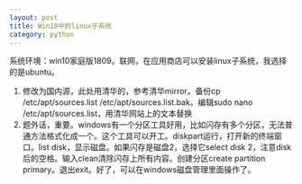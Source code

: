 ```yaml
---
layout: post
title: Win10中的linux子系统
category: python
---
```

系统环境：win10家庭版1809。联网，在应用商店可以安装linux子系统，我选择的是ubuntu。

1. 修改为国内源，此处用清华的，参考清华mirror。备份cp /etc/apt/sources.list /etc/apt/sources.list.bak。编辑sudo nano /etc/apt/sources.list，用清华网站上的文本替换
2. 题外话，重要。windows有一个分区工具好用，比如闪存有多个分区，无法普通方法格式化成一个。这个工具可以开工。diskpart运行，打开新的终端窗口。list disk，显示磁盘。如果闪存是磁盘2，选择它select disk 2，注意disk后的空格。输入clean清除闪存上所有内容。创建分区create partition primary。退出exit。好了，可以在windows磁盘管理里面操作了。